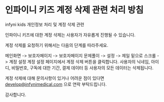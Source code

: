 # 인파이니 키즈 계정 삭제 관련 처리 방침


infyni kids 개인정보 처리 및 계정 삭제 관련


인파이니 키즈에 대한 계정 삭제는 사용자가 자유롭게 진행될 수 있습니다.

계정 삭제를 요청하기 위해서는 다음의 단계를 따라주세요. 

메인화면 -> 보호자페이지 -> 보호자페이지 문제풀이 -> 설정 -> 제일 밑으로 스크롤 -> 계정 설정 
계정 설정 페이지에서 계정 삭제 버튼을 클릭합니다.
사용자의 닉네임, 아이디, 비밀번호, 구독에 대한 기간, 결제 데이터 등 사용자의 모든 데이터는 삭제됩니다.

계정 삭제에 대해 문의사항이 있거나 어려운 점이 있다면 develop@infynimedical.com 으로 연락 부탁드립니다.

감사합니다. 



